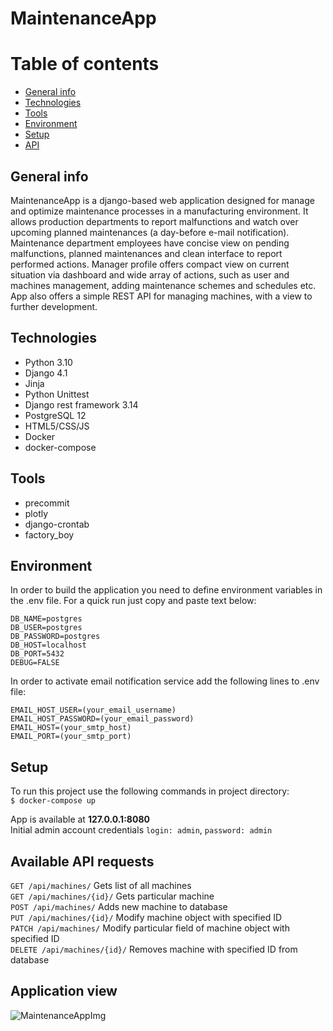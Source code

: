 # MaintenanceApp

# Table of contents
* [General info](#general-info)
* [Technologies](#technologies)
* [Tools](#tools)
* [Environment](#environment)
* [Setup](#setup)
* [API](#available-api-requests)


## General info
   MaintenanceApp is a django-based web application designed for manage and optimize maintenance processes in
a manufacturing environment. It allows production departments to report malfunctions and watch over upcoming planned
maintenances (a day-before e-mail notification). Maintenance department employees have concise view on pending malfunctions, planned maintenances and clean interface to
report performed actions. Manager profile offers compact view on current situation via dashboard and wide array of actions, such as
user and machines management, adding maintenance schemes and schedules etc. App also offers a simple REST API for managing machines, with a view to further development.


## Technologies
* Python 3.10
* Django 4.1
* Jinja
* Python Unittest
* Django rest framework 3.14
* PostgreSQL 12
* HTML5/CSS/JS
* Docker
* docker-compose


## Tools
* precommit
* plotly
* django-crontab
* factory_boy


## Environment
In order to build the application you need to define environment variables in the .env file. For a quick run just copy and paste text below:
```
DB_NAME=postgres
DB_USER=postgres
DB_PASSWORD=postgres
DB_HOST=localhost
DB_PORT=5432
DEBUG=FALSE
```

In order to activate email notification service add the following lines to .env file:
```
EMAIL_HOST_USER=(your_email_username)
EMAIL_HOST_PASSWORD=(your_email_password)
EMAIL_HOST=(your_smtp_host)
EMAIL_PORT=(your_smtp_port)
```

## Setup
To run this project use the following commands in project directory: \
`$ docker-compose up`

App is available at **127.0.0.1:8080** \
Initial admin account credentials `login: admin`, `password: admin`

## Available API requests
`GET /api/machines/` Gets list of all machines \
`GET /api/machines/{id}/` Gets particular machine \
`POST /api/machines/` Adds new machine to database \
`PUT /api/machines/{id}/` Modify machine object with specified ID \
`PATCH /api/machines/` Modify particular field of machine object with specified ID \
`DELETE /api/machines/{id}/` Removes machine with specified ID from database


## Application view
![MaintenanceAppImg](https://user-images.githubusercontent.com/106873834/199683590-a488e512-7800-47c6-8bab-dac7a48b69e8.png)
